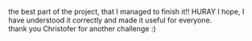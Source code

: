 the best part of the project, that I managed to finish it!! HURAY
I hope, I have understood it correctly and made it useful for everyone.  
thank you Christofer for another challenge :)